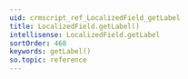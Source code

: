 ```yaml
---
uid: crmscript_ref_LocalizedField_getLabel
title: LocalizedField.getLabel()
intellisense: LocalizedField.getLabel
sortOrder: 468
keywords: getLabel()
so.topic: reference
---
```





